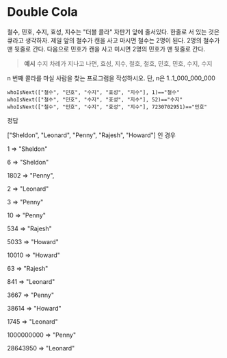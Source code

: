 Double Cola
===

철수, 민호, 수지, 효성, 지수는 "더블 콜라" 자판기 앞에 줄서있다.
한줄로 서 있는 것은 큐라고 생각하자.
제일 앞의 철수가 캔을 사고 마시면 철수는 2명이 된다.
2명의 철수가 맨 뒷줄로 간다.
다음으로 민호가 캔을 사고 미시면 2명의 민호가 맨 뒷줄로 간다.

> **예시**
수지 차례가 지나고 나면,
효성, 지수, 철호, 철호, 민호, 민호, 수지, 수지

n 번째 콜라를 마실 사람을 찾는 프로그램을 작성하시오.
단, n은 1..1_000_000_000

```
whoIsNext(["철수", "민호", "수지", "효성", "지수"], 1)=="철수"
whoIsNext(["철수", "민호", "수지", "효성", "지수"], 52)=="수지"
whoIsNext(["철수", "민호", "수지", "효성", "지수"], 7230702951)=="민호"
```


정답 

["Sheldon", "Leonard", "Penny", "Rajesh", "Howard"] 인 경우

1 => "Sheldon"

6 => "Sheldon"

1802 => "Penny",

2 => "Leonard"

3 => "Penny"

10 => "Penny"

534 => "Rajesh"

5033 => "Howard"

10010 => "Howard"

63 => "Rajesh"

841 => "Leonard"

3667 => "Penny"

38614 => "Howard"

1745 => "Leonard"

1000000000 => "Penny"

28643950 => "Leonard"


